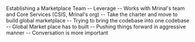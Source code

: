 Establishing a Marketplace Team
-- Leverage 
-- Works with Mrinal's team and Core Services (CSIS, Mrinal's org)
-- Take the charter and move to build global marketplace 
-- Trying to bring the codebase into one codebase
-- Global Market place has to built
-- Pushing things forward in aggressive manner
-- Conversation is more important 